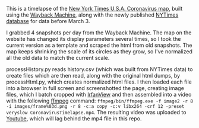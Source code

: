 This is a timelapse of the [New York Times U.S.A. Coronavirus map](https://www.nytimes.com/interactive/2020/us/coronavirus-us-cases.html), built using the [Wayback Machine](https://web.archive.org/web/*/https://www.nytimes.com/interactive/2020/us/coronavirus-us-cases.html), along with the newly published [NYTimes database](https://github.com/nytimes/covid-19-data) for data before March 3.

I grabbed 4 snapshots per day from the Wayback Machine. The map on the website has changed its display parameters several times, so I took the current version as a template and scraped the html from old snapshots. The map keeps shrinking the scale of its circles as they grow, so I've normalized all the old data to match the current scale.

processHistory.py reads history.csv (which was built from NYTimes data) to create files which are then read, along with the original html dumps, by processHtml.py, which creates normalized html files. I then loaded each file into a browser in full screen and screenshotted the page, creating image files, which I batch cropped with [IrfanView](https://www.irfanview.com/) and then assembled into a video with the following [ffmpeg](https://www.ffmpeg.org/download.html) command: `ffmpeg/bin/ffmpeg.exe -f image2 -r 8 -i images/frame%03d.png -r 8 -c:a copy -c:v libx264 -crf 12 -preset veryslow CoronavirusTimelapse.mp4`. The resulting video was uploaded to [Youtube](https://www.youtube.com/watch?v=WiAFI5BwHKY), which will lag behind the mp4 file in this repo.
